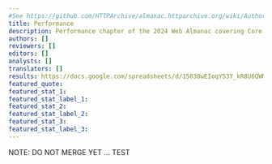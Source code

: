 ```yaml
---
#See https://github.com/HTTPArchive/almanac.httparchive.org/wiki/Authors'-Guide#metadata-to-add-at-the-top-of-your-chapters
title: Performance
description: Performance chapter of the 2024 Web Almanac covering Core Web Vitals, with deep dives into the Largest Contentful Paint, Cumulative Layout Shift, and First Input Delay metrics and their diagnostics.
authors: []
reviewers: []
editors: []
analysts: []
translators: []
results: https://docs.google.com/spreadsheets/d/15038wEIoqY53Y_kR8U6QWM-PBO31ZySQGi147ABTNBc/edit#gid=1778117656
featured_quote:
featured_stat_1:
featured_stat_label_1:
featured_stat_2:
featured_stat_label_2:
featured_stat_3:
featured_stat_label_3:
---
```


NOTE: DO NOT MERGE YET ... TEST
